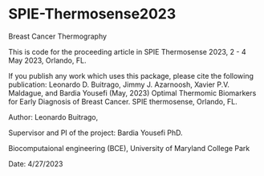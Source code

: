 # SPIE-Thermosense2023
Breast Cancer Thermography

This is code for the proceeding article in SPIE Thermosense 2023, 2 - 4 May 2023, Orlando, FL.

If you publish any work which uses this package, please cite the following publication: Leonardo D. Buitrago, Jimmy J. Azarnoosh, Xavier P.V. Maldague, and Bardia Yousefi (May, 2023) Optimal Thermomic Biomarkers for Early Diagnosis of Breast Cancer. SPIE thermosense, Orlando, FL.

Author: Leonardo Buitrago, 

Supervisor and PI of the project: Bardia Yousefi PhD.

Biocomputaional engineering (BCE), University of Maryland College Park

Date: 4/27/2023
